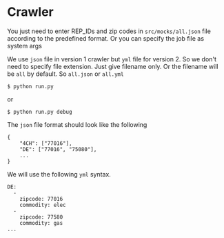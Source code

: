 # Crawler

You just need to enter REP_IDs and zip codes in `src/mocks/all.json` file according to the predefined format. Or you can specify the job file as system args

We use `json` file in version 1 crawler but `yml` file for version 2. So we don't need to specify file extension. Just give filename only. Or the filename will be `all` by default. So `all.json` or `all.yml`

```
$ python run.py
```
or
```
$ python run.py debug
```
The `json` file format should look like the following
```
{
    "4CH": ["77016"],
    "DE": ["77016", "75080"],
    ...
}
```

We will use the following `yml` syntax.
```
DE:
  - 
    zipcode: 77016
    commodity: elec
  - 
    zipcode: 77580
    commodity: gas
...
```